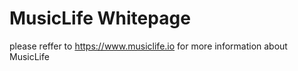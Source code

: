 # MusicLife Whitepage

please reffer to https://www.musiclife.io for more information about MusicLife

